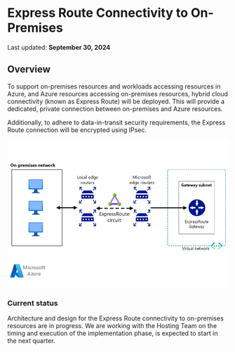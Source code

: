 # Express Route Connectivity to On-Premises

Last updated: **September 30, 2024**

## Overview

To support on-premises resources and workloads accessing resources in Azure, and Azure resources accessing on-premises resources, hybrid cloud connectivity (known as Express Route) will be deployed. This will provide a dedicated, private connection between on-premises and Azure resources.

Additionally, to adhere to data-in-transit security requirements, the Express Route connection will be encrypted using IPsec.

![Express Route](../images/express-route.png "Express Route")

### Current status

Architecture and design for the Express Route connectivity to on-premises resources are in progress. We are working with the Hosting Team on the timing and execution of the implementation phase, is expected to start in the next quarter.
